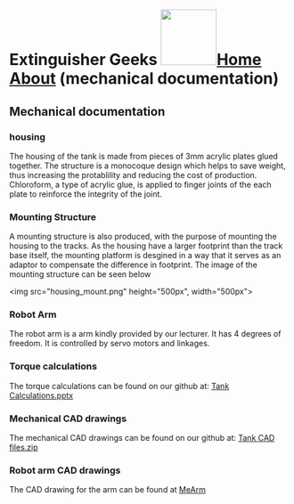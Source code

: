 # Extinguisher Geeks <img src="https://www.hrlcomp.com/wp-content/uploads/2018/08/Fire-Extinguisher-Training-1350x675.jpg" width="100">[Home](homepage.md)     [About]() (mechanical documentation)

## Mechanical documentation

### housing
The housing of the tank is made from pieces of 3mm acrylic plates glued together. The structure is a monocoque design which helps to save weight, thus increasing the protablility and reducing the cost of production. Chloroform, a type of acrylic glue, is applied to finger joints of the each plate to reinforce the integrity of the joint. 



### Mounting Structure
A mounting structure is also produced, with the purpose of mounting the housing to the tracks. As the housing have a larger footprint than the track base itself, the mounting platform is desgined in a way that it serves as an adaptor to compensate the difference in footprint. The image of the mounting structure can be seen below

<img src="housing_mount.png" height="500px", width="500px">

### Robot Arm
The robot arm is a arm kindly provided by our lecturer. It has 4 degrees of freedom. It is controlled by servo motors and linkages. 

### Torque calculations
The torque calculations can be found on our github  at: <a href="Tank Calculations.pptx">Tank Calculations.pptx</a>

### Mechanical CAD drawings
The mechanical CAD drawings can be found on our github at: <a href="Tank CAD files.zip"> Tank CAD files.zip</a>

### Robot arm CAD drawings
The CAD drawing for the arm can be found at <a href="https://www.thingiverse.com/thing:993759">MeArm</a>

